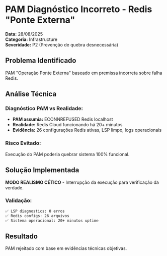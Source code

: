 # PAM Diagnóstico Incorreto - Redis "Ponte Externa"

**Data:** 28/08/2025  
**Categoria:** Infrastructure  
**Severidade:** P2 (Prevenção de quebra desnecessária)

## Problema Identificado
PAM "Operação Ponte Externa" baseado em premissa incorreta sobre falha Redis.

## Análise Técnica
### Diagnóstico PAM vs Realidade:
- **PAM assumia:** ECONNREFUSED Redis localhost
- **Realidade:** Redis Cloud funcionando há 20+ minutos
- **Evidência:** 26 configurações Redis ativas, LSP limpo, logs operacionais

### Risco Evitado:
Execução do PAM poderia quebrar sistema 100% funcional.

## Solução Implementada
**MODO REALISMO CÉTICO** - Interrupção da execução para verificação da verdade.

### Validação:
```bash
✅ LSP diagnostics: 0 erros
✅ Redis configs: 26 arquivos
✅ Sistema operacional: 20+ minutos uptime
```

## Resultado
PAM rejeitado com base em evidências técnicas objetivas.